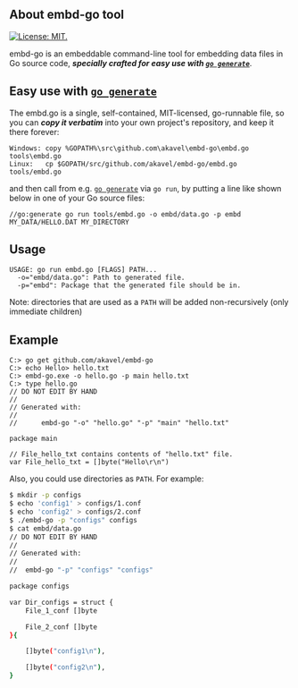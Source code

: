 ## About embd-go tool

[![License: MIT.](https://img.shields.io/badge/license-MIT-orange.svg)](http://choosealicense.com/licenses/mit/)

embd-go is an embeddable command-line tool for embedding data files in Go source code, ***specially crafted for easy use with [`go generate`](http://blog.golang.org/generate)***.

## Easy use with [`go generate`](http://blog.golang.org/generate)

The embd.go is a single, self-contained, MIT-licensed, go-runnable file, so you can ***copy it verbatim*** into your own project's repository, and keep it there forever:

    Windows: copy %GOPATH%\src\github.com\akavel\embd-go\embd.go tools\embd.go
    Linux:   cp $GOPATH/src/github.com/akavel/embd-go/embd.go tools/embd.go
    
and then call from e.g. [`go generate`](http://blog.golang.org/generate) via `go run`, by putting a line like shown below in one of your Go source files:

    //go:generate go run tools/embd.go -o embd/data.go -p embd MY_DATA/HELLO.DAT MY_DIRECTORY


## Usage

```
USAGE: go run embd.go [FLAGS] PATH...
  -o="embd/data.go": Path to generated file.
  -p="embd": Package that the generated file should be in.
```

Note: directories that are used as a `PATH` will be added non-recursively (only immediate children)

## Example

```
C:> go get github.com/akavel/embd-go
C:> echo Hello> hello.txt
C:> embd-go.exe -o hello.go -p main hello.txt
C:> type hello.go
// DO NOT EDIT BY HAND
//
// Generated with:
//
//      embd-go "-o" "hello.go" "-p" "main" "hello.txt"

package main

// File_hello_txt contains contents of "hello.txt" file.
var File_hello_txt = []byte("Hello\r\n")
```

Also, you could use directories as `PATH`. For example: 

```bash
$ mkdir -p configs
$ echo 'config1' > configs/1.conf
$ echo 'config2' > configs/2.conf
$ ./embd-go -p "configs" configs
$ cat embd/data.go
// DO NOT EDIT BY HAND
//
// Generated with:
//
//	embd-go "-p" "configs" "configs"

package configs

var Dir_configs = struct {
	File_1_conf []byte

	File_2_conf []byte
}{

	[]byte("config1\n"),

	[]byte("config2\n"),
}
```
